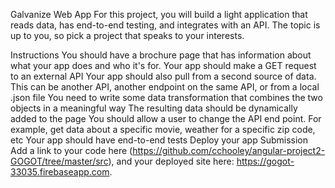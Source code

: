 Galvanize Web App
For this project, you will build a light application that reads data, has end-to-end testing, and integrates with an API. The topic is up to you, so pick a project that speaks to your interests.

Instructions
You should have a brochure page that has information about what your app does and who it's for.
Your app should make a GET request to an external API
Your app should also pull from a second source of data. This can be another API, another endpoint on the same API, or from a local .json file
You need to write some data transformation that combines the two objects in a meaningful way
The resulting data should be dynamically added to the page
You should allow a user to change the API end point. For example, get data about a specific movie, weather for a specific zip code, etc
Your app should have end-to-end tests
Deploy your app
Submission
Add a link to your code here (https://github.com/cchooley/angular-project2-GOGOT/tree/master/src), and your deployed site here: https://gogot-33035.firebaseapp.com.